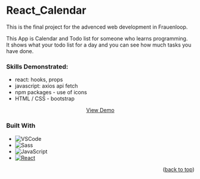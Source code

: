 # React_Calendar
This is the final project for the advenced web development in Frauenloop.

This App is Calendar and Todo list for someone who learns programming. <br>
It shows what your todo list for a day and you can see how much tasks you have done.

### Skills Demonstrated: 
- react: hooks, props
- javascript: axios api fetch 
- npm packages - use of icons 
- HTML / CSS - bootstrap

<p align="center">
<a href="https://github.com/ayumi-ayumi/React_Calendar">View Demo</a>
</p>

### Built With

* ![VSCode]
* ![Sass]
* ![JavaScript]
* [![React][React.js]][React-url]




<p align="right">(<a href="#readme-top">back to top</a>)</p>




<!-- MARKDOWN LINKS & IMAGES -->
<!-- https://www.markdownguide.org/basic-syntax/#reference-style-links -->
[linkedin-shield]: https://img.shields.io/badge/-LinkedIn-black.svg?style=for-the-badge&logo=linkedin&colorB=555
[linkedin-url]: https://linkedin.com/in/ayumi-sato
[product-screenshot]: images/screenshot.png
[React.js]: https://img.shields.io/badge/React-20232A?style=for-the-badge&logo=react&logoColor=61DAFB
[React-url]: https://reactjs.org/
[React-url]: https://reactjs.org/
[Sass]: https://img.shields.io/badge/Sass-CC6699?style=for-the-badge&logo=sass&logoColor=white
[VSCode]: https://img.shields.io/badge/VSCode-0078D4?style=for-the-badge&logo=visual%20studio%20code&logoColor=white
[JavaScript]: https://img.shields.io/badge/JavaScript-323330?style=for-the-badge&logo=javascript&logoColor=F7DF1E

